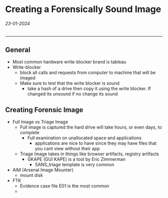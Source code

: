 # Creating a Forensically Sound Image
###### 23-01-2024
---
## General
- Most common hardware write-blocker brand is tableau
- Write-blocker
	- block all calls and requests from computer to machine that will be imaged
	- Make sure to test that the write blocker is sound
		- take a hash of a drive then copy it using the write blocker. If changed its unsound if no change its sound
## Creating Forensic Image
- Full Image vs Triage Image
	- Full image is captured the hard drive will take hours, or even days, to complete
		- Full examination on unallocated space and applications
			- applications are nice to have since they may have files that you cant view without their app
	- Triage Image takes in things like browser artifacts, registry artifacts
		- GKAPE (GUI KAPE) is a tool by Eric Zimmerman
			- SANS_triage template is very common
- AIM (Arsenal Image Mounter)
	- mount disk 
- FTK
	- Evidence case file E01 is the most common
	- 